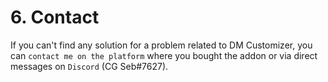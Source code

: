 # 6. Contact

If you can't find any solution for a problem related to DM Customizer, you can `contact me on the platform` where you bought 
the addon or via direct messages on `Discord` (CG Seb#7627).